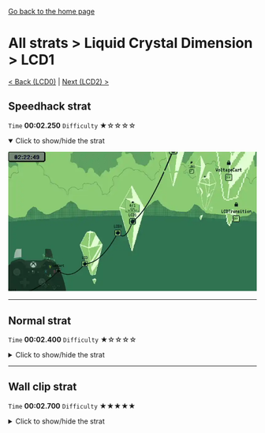 [Go back to the home page](https://github.com/Doublevil/scbspeedrun)

# All strats > Liquid Crystal Dimension > LCD1

[< Back (LCD0)](https://github.com/Doublevil/scbspeedrun/blob/main/levels/all_lvl/LCD/LCD0.md) | [Next (LCD2) >](https://github.com/Doublevil/scbspeedrun/blob/main/levels/all_lvl/LCD/LCD2.md)

## Speedhack strat

`Time` **00:02.250** `Difficulty` ★☆☆☆☆
<details open>
  <summary>Click to show/hide the strat</summary>

  [![Strat animation](https://github.com/Doublevil/scbspeedrun/blob/main/media/levels/LCD/LCD1_S_Strat.webp)](https://github.com/Doublevil/scbspeedrun/blob/main/media/levels/LCD/LCD1_S_Strat.mp4?raw=true)
</details>

---
## Normal strat

`Time` **00:02.400** `Difficulty` ★☆☆☆☆
<details>
  <summary>Click to show/hide the strat</summary>

  [![Strat animation](https://github.com/Doublevil/scbspeedrun/blob/main/media/levels/LCD/LCD1_Strat.webp)](https://github.com/Doublevil/scbspeedrun/blob/main/media/levels/LCD/LCD1_Strat.mp4?raw=true)
</details>

---
## Wall clip strat

`Time` **00:02.700** `Difficulty` ★★★★★
<details>
  <summary>Click to show/hide the strat</summary>

  [![Strat animation](https://github.com/Doublevil/scbspeedrun/blob/main/media/levels/LCD/LCD1_WallClip.webp)](https://github.com/Doublevil/scbspeedrun/blob/main/media/levels/LCD/LCD1_WallClip.mp4?raw=true)

  **Notes**
  - Wall clip boosts are inconsistent, and this one doesn't even save time. Go for the normal strat.
  - After the boost, you still have to hold right and toggle the ink, then once you're past the ink glitch blocks, you either have to cancel your jump, or, faster yet, switch to cable cart and grab the plug. Good luck.
</details>
